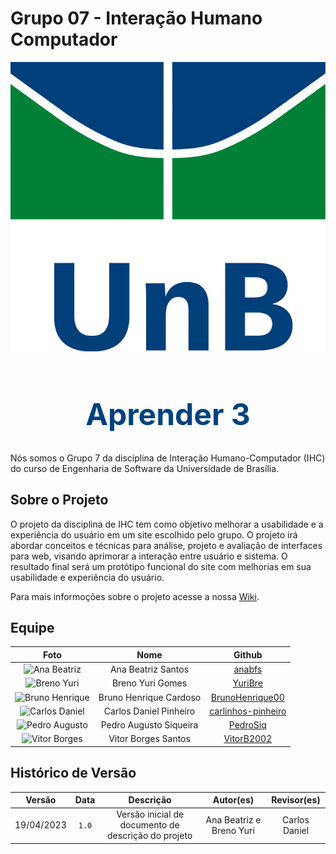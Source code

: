 # Grupo 07 - Interação Humano Computador

![Logo](./imagens/as_vert_cor.jpg)

<h1 align="center" style="color: #00427e; font-size: 3rem; font-weight: bold">Aprender 3</h1>

Nós somos o Grupo 7 da disciplina de Interação Humano-Computador (IHC) do curso de Engenharia de Software da Universidade de Brasília.

## Sobre o Projeto

O projeto da disciplina de IHC tem como objetivo melhorar a usabilidade e a experiência do usuário em um site escolhido pelo grupo. O projeto irá abordar conceitos e técnicas para análise, projeto e avaliação de interfaces para web, visando aprimorar a interação entre usuário e sistema. O resultado final será um protótipo funcional do site com melhorias em sua usabilidade e experiência do usuário.

Para mais informoções sobre o projeto acesse a nossa [Wiki](https://interacao-humano-computador.github.io/2023.1-Grupo07/).

## Equipe

|                                              Foto                                               |       Nome       |                          Github                           |
| :---------------------------------------------------------------------------------------------: | :--------------: | :-------------------------------------------------------: |
|        <img src="https://github.com/anabfs.png" alt="Ana Beatriz" style="width: 10vw">          | Ana Beatriz Santos |  [anabfs](https://github.com/anabfs) |
|    <img src="https://github.com/YuriBre.png" alt="Breno Yuri" style="width: 10vw">              | Breno Yuri Gomes |  [YuriBre](https://github.com/YuriBre) |
|   <img src="https://github.com/BrunoHenrique00.png" alt="Bruno Henrique" style="width: 10vw"> | Bruno Henrique Cardoso | [BrunoHenrique00](https://github.com/BrunoHenrique00) |
|<img src="https://github.com/carlinhos-pinheiro.png" alt="Carlos Daniel" style="width: 10vw"> | Carlos Daniel Pinheiro | [carlinhos-pinheiro](https://github.com/carlinhos-pinheiro) |
|   <img src="https://github.com/PedroSiq.png" alt="Pedro Augusto" style="width: 10vw">       | Pedro Augusto Siqueira | [PedroSiq](https://github.com/PedroSiq) |
|      <img src="https://github.com/VitorB2002.png" alt="Vitor Borges" style="width: 10vw">       | Vitor Borges Santos  | [VitorB2002](https://github.com/VitorB2002) |


## Histórico de Versão

|   Versão   | Data  |                      Descrição                      |    Autor(es)     |  Revisor(es)  |
| :--------: | :---: | :-------------------------------------------------: | :--------------: | :-----------: |
| 19/04/2023 | `1.0` | Versão inicial de documento de descrição do projeto | Ana Beatriz e Breno Yuri | Carlos Daniel |